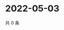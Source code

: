 # 2022-05-03

共 0 条

<!-- BEGIN WEIBO -->
<!-- 最后更新时间 Tue May 03 2022 19:12:52 GMT+0800 (China Standard Time) -->

<!-- END WEIBO -->
